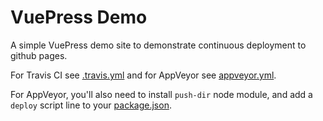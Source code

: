 # VuePress Demo

A simple VuePress demo site to demonstrate continuous deployment to github pages.

For Travis CI see [.travis.yml](.travis.yml) and for AppVeyor see [appveyor.yml](appveyor.yml).

For AppVeyor, you'll also need to install `push-dir` node module, and add a `deploy` script line to your [package.json](package.json).